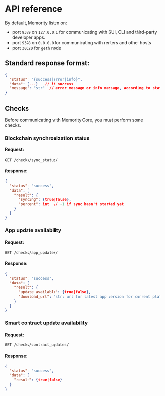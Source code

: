 # API reference
By default, Memority listen on: 
- port `9379` on `127.0.0.1` for communicating with GUI, CLI and third-party developer apps.
- port `9378` on `0.0.0.0` for communicating with renters and other hosts
- port `30320` for `geth` node

## Standard response format:
```json
{
  "status": "{success|error|info}",
  "data": {...},  // if success
  "message": "str"  // error message or info message, according to status
}
```

## Checks
Before communicating with Memority Core, you must perform some checks.

### Blockchain synchronization status

#### Request:
`GET /checks/sync_status/`
#### Response:
```json
{
  "status": "success",
  "data": {
    "result": {
      "syncing": {true|false},
      "percent": int  // -1 if sync hasn't started yet
    }
  }
}
```

### App update availability

#### Request:
`GET /checks/app_updates/`
#### Response:
```json
{
  "status": "success",
  "data": {
    "result": {
      "update_available": {true|false},
      "download_url": "str: url for latest app version for current platform"
    }
  }
}
```

### Smart contract update availability

#### Request:
`GET /checks/contract_updates/`
#### Response:
```json
{
  "status": "success",
  "data": {
    "result": {true|false}
  }
}
```
